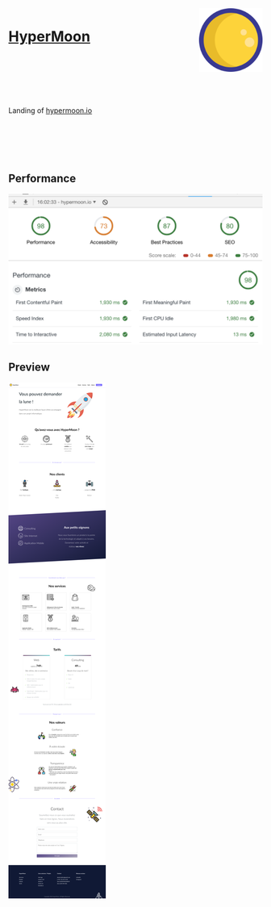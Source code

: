 <img src="./com/logo.png" alt="logo" width="25%" align="right"  />

<h1><a href="https://hypermoon.io">HyperMoon</a></h1>

<br /><br />
<br /><br />
<br /><br />
Landing of <a href="https://hypermoon.io">hypermoon.io</a>
<br /><br />
<br /><br />
<br /><br />

## Performance
![screenshot](./com/performance.png)


## Preview
![screenshot](./com/screen.png)
